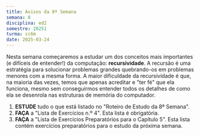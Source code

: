 ```yaml
---
title: Avisos da 8ª Semana
semana: 8
disciplina: ed2
semestre: 20251
turma: cc6m
date: 2025-03-24
---
```


Nesta semana começaremos a estudar um dos conceitos mais importantes (e difíceis
de entender!) da computação: **recursividade**. A recursão é uma estratégia para
solucionar problemas grandes quebrando-os em problemas menores com a mesma
forma. A maior dificuldade da recursividade é que, na maioria das vezes, temos
que apenas acreditar e "ter fé" que ela funciona, mesmo sem conseguirmos
entender todos os detalhes de como ela se desenrola nas estruturas de memória do
computador.

1. **ESTUDE** tudo o que está listado no "Roteiro de Estudo da 8ª Semana".
1. **FAÇA** a "Lista de Exercícios n.º 4". Esta lista é obrigatória.
1. **FAÇA** a "Lista de Exercícios Preparatórios para o Capítulo 5". Esta lista
   contém exercícios preparatórios para o estudo da próxima semana.
